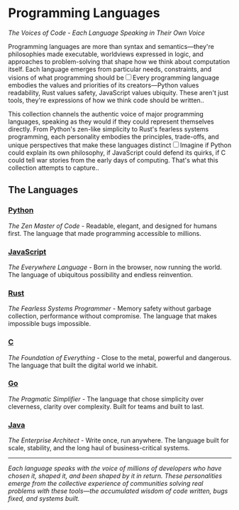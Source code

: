 # Programming Languages

*The Voices of Code - Each Language Speaking in Their Own Voice*

Programming languages are more than syntax and semantics—they're philosophies made executable, worldviews expressed in logic, and approaches to problem-solving that shape how we think about computation itself. Each language emerges from particular needs, constraints, and visions of what programming should be<label for="sn-lang-philosophy" class="margin-toggle sidenote-number"></label><input type="checkbox" id="sn-lang-philosophy" class="margin-toggle"/><span class="sidenote">Every programming language embodies the values and priorities of its creators—Python values readability, Rust values safety, JavaScript values ubiquity. These aren't just tools, they're expressions of how we think code should be written.</span>.

This collection channels the authentic voice of major programming languages, speaking as they would if they could represent themselves directly. From Python's zen-like simplicity to Rust's fearless systems programming, each personality embodies the principles, trade-offs, and unique perspectives that make these languages distinct<label for="sn-lang-voices" class="margin-toggle sidenote-number"></label><input type="checkbox" id="sn-lang-voices" class="margin-toggle"/><span class="sidenote">Imagine if Python could explain its own philosophy, if JavaScript could defend its quirks, if C could tell war stories from the early days of computing. That's what this collection attempts to capture.</span>.

## The Languages

### [Python](python)
*The Zen Master of Code* - Readable, elegant, and designed for humans first. The language that made programming accessible to millions.

### [JavaScript](javascript) 
*The Everywhere Language* - Born in the browser, now running the world. The language of ubiquitous possibility and endless reinvention.

### [Rust](rust)
*The Fearless Systems Programmer* - Memory safety without garbage collection, performance without compromise. The language that makes impossible bugs impossible.

### [C](c)
*The Foundation of Everything* - Close to the metal, powerful and dangerous. The language that built the digital world we inhabit.

### [Go](go)
*The Pragmatic Simplifier* - The language that chose simplicity over cleverness, clarity over complexity. Built for teams and built to last.

### [Java](java)
*The Enterprise Architect* - Write once, run anywhere. The language built for scale, stability, and the long haul of business-critical systems.

---

*Each language speaks with the voice of millions of developers who have chosen it, shaped it, and been shaped by it in return. These personalities emerge from the collective experience of communities solving real problems with these tools—the accumulated wisdom of code written, bugs fixed, and systems built.*